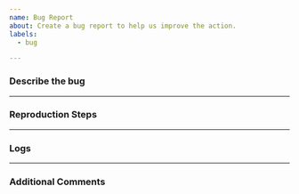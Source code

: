 ```yaml
---
name: Bug Report
about: Create a bug report to help us improve the action.
labels:
  - bug

---
```


<!-- Please check the Q&A before posting an issue: https://github.com/JamesIves/github-pages-deploy-action/discussions?discussions_q=category%3AQ%26A -->

### Describe the bug
<!-- Please provide a clear and concise description of what the bug is. -->

---

### Reproduction Steps
<!-- Steps to reproduce the behavior. -->

---

### Logs
<!-- Please provide your deployment logs and a link or sample to/of your workflow. If the error message isn't revealing the problem please set ACTIONS_STEP_DEBUG to true in your repository's secrets menu and run the workflow again. -->

---

### Additional Comments
<!--Add any other context about the problem here. -->
